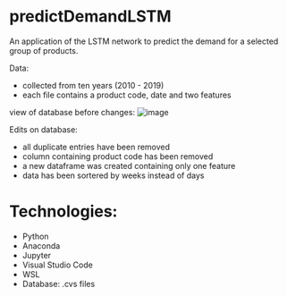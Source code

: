 # predictDemandLSTM
 An application of the LSTM network to predict the demand for a selected group of products.
 
 Data: 
 - collected from ten years (2010 - 2019)
 - each file contains a product code, date and two features
 
 view of database before changes:
 ![image](https://user-images.githubusercontent.com/62389300/206704821-99fdacf1-5545-417f-ba9f-899be29a6977.png)

Edits on database:
- all duplicate entries have been removed
- column containing product code has been removed
- a new dataframe was created containing only one feature
- data has been sortered by weeks instead of days
 

# Technologies:
- Python
- Anaconda
- Jupyter
- Visual Studio Code
- WSL
- Database: .cvs files
